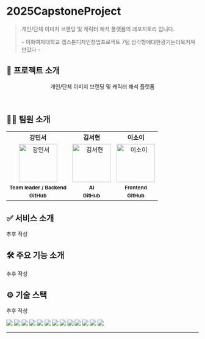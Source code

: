 # 2025CapstoneProject

> 	개인/단체 이미지 브랜딩 및 캐릭터 해석 플랫폼의 레포지토리 입니다.
>
> \- 이화여자대학교 캡스톤디자인창업프로젝트 7팀 삼각형에대한광기는더욱커져만갔다 -

## 📌 프로젝트 소개

<div align="center">
  <p>개인/단체 이미지 브랜딩 및 캐릭터 해석 플랫폼</p>
</div>

<br/>

## 🧑‍💻 팀원 소개

<div align="center">

<table>
  <tbody>
    <tr>
      <td align="center"><b>강민서</b></td>
      <td align="center"><b>김서현</b></td>
      <td align="center"><b>이소이</b></td>
    </tr>
    <tr>
      <td align="center"><a href="https://github.com/childstone"><img src="https://github.com/childstone.png" width="100px;" alt="강민서"/></a></td>
      <td align="center"><a href="https://github.com/Kseeo"><img src="https://github.com/Kseeo.png" width="100px;" alt="김서현"/></a></td>
      <td align="center"><a href="https://github.com/islena0331"><img src="https://github.com/islena0331.png" width="100px;" alt="이소이"/></a></td>
    </tr>
    <tr>
      <td align="center"><sub><b>Team leader / Backend</b></sub></td>
      <td align="center"><sub><b>AI</b></sub></td>
      <td align="center"><sub><b>Frontend</b></sub></td>
    </tr>
    <tr>
      <td align="center"><a href="https://github.com/childstone"><sub><b>GitHub</b></sub></a></td>
      <td align="center"><a href="https://github.com/Kseeo"><sub><b>GitHub</b></sub></a></td>
      <td align="center"><a href="https://github.com/islena0331"><sub><b>GitHub</b></sub></a></td>
    </tr>
  </tbody>
</table>
</div>

## ✅ 서비스 소개
추후 작성

## 🛠️ 주요 기능 소개
추후 작성

## ⚙️ 기술 스택
  추후 작성

<div>
  <img src="https://img.shields.io/badge/Pytorch-CD2701?style=for-the-badge&amp;logo=pytorch&amp;logoColor=white">
  <img src="https://img.shields.io/badge/Java-ED8B00?style=for-the-badge&logo=openjdk&logoColor=white" />
  <img src="https://img.shields.io/badge/Amazon_AWS-FF9900?style=for-the-badge&logo=amazonaws&logoColor=white" />
  <img src="https://img.shields.io/badge/Python-yellow?style=for-the-badge&amp;logo=python&amp;logoColor=white">
  <img src="https://img.shields.io/badge/SpringBoot-6DB33F?style=for-the-badge&logo=springboot&logoColor=white" />
  <img src="https://img.shields.io/badge/Spring_Security-6DB33F?style=for-the-badge&amp;logo=springsecurity&amp;logoColor=white">
  <img src="https://img.shields.io/badge/Spring_Data_JPA-6DB33F?style=for-the-badge&amp;logo=spring&amp;logoColor=white">
  <img src="https://img.shields.io/badge/React-00DBFF?style=for-the-badge&logo=react&logoColor=white" />
  <img src="https://img.shields.io/badge/Tailwind_CSS-06B6D4?style=for-the-badge&logo=tailwindcss&logoColor=white" />
  <img src="https://img.shields.io/badge/QueryDSL-0096C7?style=for-the-badge&amp;logo=querydsl&amp;logoColor=white">
  <img src="https://img.shields.io/badge/Google_Gemini-4285F4?style=for-the-badge&amp;logo=google&amp;logoColor=white">
  <img src="https://img.shields.io/badge/LangChain-0056D6?style=for-the-badge&amp;logo=langchain&amp;logoColor=white">
  <img src="https://img.shields.io/badge/Hibernate-59666C?style=for-the-badge&logo=Hibernate&logoColor=white ">
</div>

---
